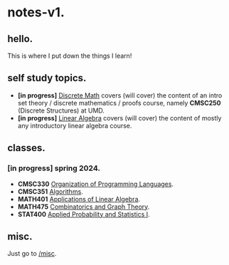 # notes-v1.

## hello.

This is where I put down the things I learn!

## self study topics.

- **[in progress]** [Discrete Math](self_study/discrete_math.md) covers (will cover) the content of an intro set theory / discrete mathematics / proofs course, namely **CMSC250** (Discrete Structures) at UMD.
- **[in progress]** [Linear Algebra](self_study/linear_algebra.md) covers (will cover) the content of mostly any introductory linear algebra course.

## classes.

### [in progress] spring 2024.

- **CMSC330** [Organization of Programming Languages](classes/cmsc330.md).
- **CMSC351** [Algorithms](classes/cmsc351.md).
- **MATH401** [Applications of Linear Algebra](classes/math401.md).
- **MATH475** [Combinatorics and Graph Theory](classes/math475.md).
- **STAT400** [Applied Probability and Statistics I](classes/stat400.md).

## misc.

Just go to [/misc](/misc).
